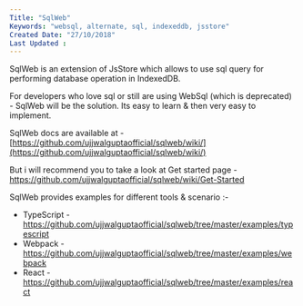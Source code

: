 ```yaml
---
Title: "SqlWeb"
Keywords: "websql, alternate, sql, indexeddb, jsstore"
Created Date: "27/10/2018"
Last Updated : 
---
```


SqlWeb is an extension of JsStore which allows to use sql query for performing database operation in IndexedDB.

For developers who love sql or still are using WebSql (which is deprecated) - SqlWeb will be the solution. Its easy to learn & then very easy to implement. 

SqlWeb docs are available at - [https://github.com/ujjwalguptaofficial/sqlweb/wiki/](https://github.com/ujjwalguptaofficial/sqlweb/wiki/)

But i will recommend you to take a look at Get started page - https://github.com/ujjwalguptaofficial/sqlweb/wiki/Get-Started

SqlWeb provides examples for different tools & scenario :-

* TypeScript - https://github.com/ujjwalguptaofficial/sqlweb/tree/master/examples/typescript
* Webpack - https://github.com/ujjwalguptaofficial/sqlweb/tree/master/examples/webpack
* React - https://github.com/ujjwalguptaofficial/sqlweb/tree/master/examples/react


